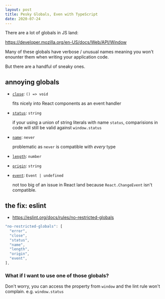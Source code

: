 ```yaml
---
layout: post
title: Pesky Globals, Even with TypeScript
date: 2020-07-24
---
```


There are a lot of globals in JS land:

<https://developer.mozilla.org/en-US/docs/Web/API/Window>

Many of these globals have verbose / unusual names meaning you won't
enounter them when writing your application code.

But there are a handful of sneaky ones.

## annoying globals

- [`close`](https://developer.mozilla.org/en-US/docs/Web/API/Window/close): `() => void`

  fits nicely into React components as an event handler

- [`status`](https://developer.mozilla.org/en-US/docs/Web/API/Window/status): `string`

  if your using a union of string literals with name `status`, comparisions in
  code will still be valid against `window.status`

- [`name`](https://developer.mozilla.org/en-US/docs/Web/API/Window/name): `never`

  problematic as `never` is compatible with _every_ type

- [`length`](https://developer.mozilla.org/en-US/docs/Web/API/Window/length): `number`
- [`origin`](https://developer.mozilla.org/en-US/docs/Web/API/WindowOrWorkerGlobalScope/origin): `string`
- [`event`](https://developer.mozilla.org/en-US/docs/Web/API/Window/event): `Event | undefined`

  not too big of an issue in React land because `React.ChangeEvent` isn't compatible.

## the fix: eslint

- <https://eslint.org/docs/rules/no-restricted-globals>

```js
"no-restricted-globals": [
  "error",
  "close",
  "status",
  "name",
  "length",
  "origin",
  "event",
],
```

### What if I want to use one of those globals?

Don't worry, you can access the property from `window` and the lint rule won't complain. e.g. `window.status`
